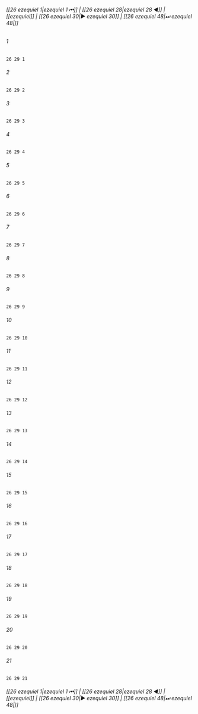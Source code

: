
###### [[26 ezequiel 1|ezequiel 1 ⏮]] | [[26 ezequiel 28|ezequiel 28 ◀]] | [[ezequiel]] | [[26 ezequiel 30|▶ ezequiel 30]] | [[26 ezequiel 48|⏭ ezequiel 48|]]

###### 1
``` verse
26 29 1 
```
###### 2
``` verse
26 29 2 
```
###### 3
``` verse
26 29 3 
```
###### 4
``` verse
26 29 4 
```
###### 5
``` verse
26 29 5 
```
###### 6
``` verse
26 29 6 
```
###### 7
``` verse
26 29 7 
```
###### 8
``` verse
26 29 8 
```
###### 9
``` verse
26 29 9 
```
###### 10
``` verse
26 29 10 
```
###### 11
``` verse
26 29 11 
```
###### 12
``` verse
26 29 12 
```
###### 13
``` verse
26 29 13 
```
###### 14
``` verse
26 29 14 
```
###### 15
``` verse
26 29 15 
```
###### 16
``` verse
26 29 16 
```
###### 17
``` verse
26 29 17 
```
###### 18
``` verse
26 29 18 
```
###### 19
``` verse
26 29 19 
```
###### 20
``` verse
26 29 20 
```
###### 21
``` verse
26 29 21 
```

###### [[26 ezequiel 1|ezequiel 1 ⏮]] | [[26 ezequiel 28|ezequiel 28 ◀]] | [[ezequiel]] | [[26 ezequiel 30|▶ ezequiel 30]] | [[26 ezequiel 48|⏭ ezequiel 48|]]

